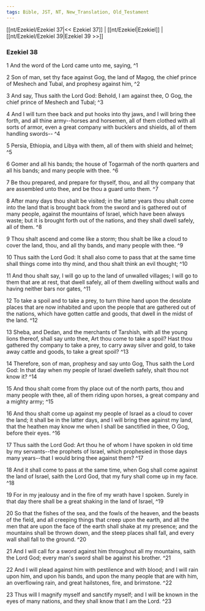 ```yaml
---
tags: Bible, JST, NT, New_Translation, Old_Testament
---
```


[[nt/Ezekiel/Ezekiel 37|<< Ezekiel 37]] | [[nt/Ezekiel|Ezekiel]] | [[nt/Ezekiel/Ezekiel 39|Ezekiel 39 >>]]

### Ezekiel 38

1 And the word of the Lord came unto me, saying,  ^1

2 Son of man, set thy face against Gog, the land of Magog, the chief prince of Meshech and Tubal, and prophesy against him,  ^2

3 And say, Thus saith the Lord God: Behold, I am against thee, O Gog, the chief prince of Meshech and Tubal;  ^3

4 And I will turn thee back and put hooks into thy jaws, and I will bring thee forth, and all thine army\--horses and horsemen, all of them clothed with all sorts of armor, even a great company with bucklers and shields, all of them handling swords\--  ^4

5 Persia, Ethiopia, and Libya with them, all of them with shield and helmet;  ^5

6 Gomer and all his bands; the house of Togarmah of the north quarters and all his bands; and many people with thee.  ^6

7 Be thou prepared, and prepare for thyself, thou, and all thy company that are assembled unto thee, and be thou a guard unto them.  ^7

8 After many days thou shalt be visited; in the latter years thou shalt come into the land that is brought back from the sword and is gathered out of many people, against the mountains of Israel, which have been always waste; but it is brought forth out of the nations, and they shall dwell safely, all of them.  ^8

9 Thou shalt ascend and come like a storm; thou shalt be like a cloud to cover the land, thou, and all thy bands, and many people with thee.  ^9

10 Thus saith the Lord God: It shall also come to pass that at the same time shall things come into thy mind, and thou shalt think an evil thought;  ^10

11 And thou shalt say, I will go up to the land of unwalled villages; I will go to them that are at rest, that dwell safely, all of them dwelling without walls and having neither bars nor gates,  ^11

12 To take a spoil and to take a prey, to turn thine hand upon the desolate places that are now inhabited and upon the people that are gathered out of the nations, which have gotten cattle and goods, that dwell in the midst of the land.  ^12

13 Sheba, and Dedan, and the merchants of Tarshish, with all the young lions thereof, shall say unto thee, Art thou come to take a spoil? Hast thou gathered thy company to take a prey, to carry away silver and gold, to take away cattle and goods, to take a great spoil?  ^13

14 Therefore, son of man, prophesy and say unto Gog, Thus saith the Lord God: In that day when my people of Israel dwelleth safely, shalt thou not know it?  ^14

15 And thou shalt come from thy place out of the north parts, thou and many people with thee, all of them riding upon horses, a great company and a mighty army;  ^15

16 And thou shalt come up against my people of Israel as a cloud to cover the land; it shall be in the latter days, and I will bring thee against my land, that the heathen may know me when I shall be sanctified in thee, O Gog, before their eyes.  ^16

17 Thus saith the Lord God: Art thou he of whom I have spoken in old time by my servants\--the prophets of Israel, which prophesied in those days many years\--that I would bring thee against them?  ^17

18 And it shall come to pass at the same time, when Gog shall come against the land of Israel, saith the Lord God, that my fury shall come up in my face.  ^18

19 For in my jealousy and in the fire of my wrath have I spoken. Surely in that day there shall be a great shaking in the land of Israel,  ^19

20 So that the fishes of the sea, and the fowls of the heaven, and the beasts of the field, and all creeping things that creep upon the earth, and all the men that are upon the face of the earth shall shake at my presence; and the mountains shall be thrown down, and the steep places shall fall, and every wall shall fall to the ground.  ^20

21 And I will call for a sword against him throughout all my mountains, saith the Lord God; every man\'s sword shall be against his brother.  ^21

22 And I will plead against him with pestilence and with blood; and I will rain upon him, and upon his bands, and upon the many people that are with him, an overflowing rain, and great hailstones, fire, and brimstone.  ^22

23 Thus will I magnify myself and sanctify myself; and I will be known in the eyes of many nations, and they shall know that I am the Lord.  ^23

 
